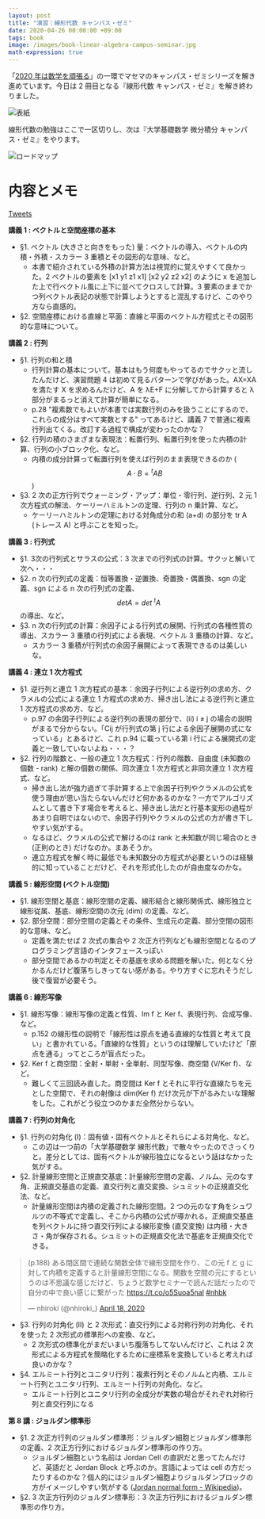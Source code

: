 ```yaml
---
layout: post
title: "演習｜線形代数 キャンパス・ゼミ"
date: 2020-04-26 00:00:00 +09:00
tags: book
image: /images/book-linear-algebra-campus-seminar.jpg
math-expression: true
---
```


「[2020 年は数学を頑張る](/2020/01/14/study-math)」の一環でマセマのキャンパス・ゼミシリーズを解き進めています。今日は 2 冊目となる『線形代数 キャンパス・ゼミ』を解き終わりました。

![表紙](/images/book-linear-algebra-campus-seminar.jpg)

線形代数の勉強はここで一区切りし、次は『大学基礎数学 微分積分 キャンパス・ゼミ』をやります。

![ロードマップ](/images/book-linear-algebra-campus-seminar-roadmap.png)

# 内容とメモ

[Tweets](https://twitter.com/nhiroki_/status/1240928663979229184)

**講義 1 : ベクトルと空間座標の基本**

- §1. ベクトル (大きさと向きをもった) 量：ベクトルの導入、ベクトルの内積・外積・スカラー 3 重積とその図形的な意味、など。
  - 本書で紹介されている外積の計算方法は視覚的に覚えやすくて良かった。2 ベクトルの要素を [x1 y1 z1 x1] [x2 y2 z2 x2] のように x を追加した上で行ベクトル風に上下に並べてクロスして計算。3 要素のままでかつ列ベクトル表記の状態で計算しようとすると混乱するけど、このやり方なら直感的。
- §2. 空間座標における直線と平面：直線と平面のベクトル方程式とその図形的な意味について。

**講義 2 : 行列**

- §1. 行列の和と積
  - 行列計算の基本について。基本はもう何度もやってるのでサクッと流したんだけど、演習問題 4 は初めて見るパターンで学びがあった。AX=XA を満たす X を求めるんだけど、A を λE+F に分解してから計算すると λ 部分がまるっと消えて計算が簡単になる。
  - p.28 "複素数でもよいが本書では実数行列のみを扱うことにするので、これらの成分はすべて実数とする" ってあるけど、講義 7 で普通に複素行列出てくる。改訂する過程で構成が変わったのかな？
- §2. 行列の積のさまざまな表現法：転置行列、転置行列を使った内積の計算、行列の小ブロック化、など。
  - 内積の成分計算って転置行列を使えば行列のまま表現できるのか ($$A \cdot B = {}^{t}AB$$)
- §3. 2 次の正方行列でウォーミング・アップ：単位・零行列、逆行列、2 元 1 次方程式の解法、ケーリーハミルトンの定理、行列の n 乗計算、など。
  - ケーリーハミルトンの定理における対角成分の和 (a+d) の部分を tr A (トレース A) と呼ぶことを知った。

**講義 3 : 行列式**

- §1. 3次の行列式とサラスの公式：3 次までの行列式の計算。サクッと解いて次へ・・・
- §2. n 次の行列式の定義：恒等置換・逆置換、奇置換・偶置換、sgn の定義、sgn による n 次の行列式の定義、$$det A=det{\ }^{t}A$$ の導出、など。
- §3. n 次の行列式の計算：余因子による行列式の展開、行列式の各種性質の導出、スカラー 3 重積の行列式による表現、ベクトル 3 重積の計算、など。
  - スカラー 3 重積が行列式の余因子展開によって表現できるのは美しいな。

**講義 4 : 連立 1 次方程式**

- §1. 逆行列と連立 1 次方程式の基本：余因子行列による逆行列の求め方、クラメルの公式による連立 1 方程式の求め方、掃き出し法による逆行列と連立 1 次方程式の求め方、など。
  - p.97 の余因子行列による逆行列の表現の部分で、(ii) i ≠ j の場合の説明がまるで分からない。「Cij が行列式の第 j 行による余因子展開の式になっている」とあるけど、これ p.94 に載っている第 i 行による展開式の定義と一致していないよね・・・？
- §2. 行列の階数と、一般の連立 1 次方程式：行列の階数、自由度 (未知数の個数 - rank) と解の個数の関係、同次連立 1 次方程式と非同次連立 1 次方程式、など。
  - 掃き出し法が強力過ぎて手計算する上で余因子行列やクラメルの公式を使う理由が思い当たらないんだけど何かあるのかな？一方でアルゴリズムとして書き下す場合を考えると、掃き出し法だと行基本変形の過程があまり自明ではないので、余因子行列やクラメルの公式の方が書き下しやすい気がする。
  - なるほど、クラメルの公式で解けるのは rank と未知数が同じ場合のとき (正則のとき) だけなのか。まあそうか。
  - 連立方程式を解く時に最低でも未知数分の方程式が必要というのは経験的に知っていることだけど、それを形式化したのが自由度なのかな。

**講義 5 : 線形空間 (ベクトル空間)**

- §1. 線形空間と基底：線形空間の定義、線形結合と線形関係式、線形独立と線形従属、基底、線形空間の次元 (dim) の定義、など。
- §2. 部分空間：部分空間の定義とその条件、生成元の定義、部分空間の図形的な意味、など。
  - 定義を満たせば 2 次式の集合や 2 次正方行列なども線形空間となるのプログラミング言語のインタフェースっぽい
  - 部分空間であるかの判定とその基底を求める問題を解いた。何となく分かるんだけど腹落ちしきってない感がある。やり方すぐに忘れそうだし後で復習が必要そう。

**講義 6 : 線形写像**

- §1. 線形写像：線形写像の定義と性質、Im f と Ker f、表現行列、合成写像、など。
  - p.152 の線形性の説明で「線形性は原点を通る直線的な性質と考えて良い」と書かれている。「直線的な性質」というのは理解していたけど「原点を通る」ってところが盲点だった。
- §2. Ker f と商空間：全射・単射・全単射、同型写像、商空間 (V/Ker f)、など。
  - 難しくて三回読み直した。商空間は Ker f とそれに平行な直線たちを元とした空間で、それの射像は dim(Ker f) だけ次元が下がるみたいな理解をした。これがどう役立つのかまだ全然分からない。

**講義 7 : 行列の対角化**

- §1. 行列の対角化 (I)：固有値・固有ベクトルとそれらによる対角化、など。
  - この辺は一つ前の「大学基礎数学 線形代数」で散々やったのでさっくりと。差分としては、固有ベクトルが線形独立になるという話はなかった気がする。
- §2. 計量線形空間と正規直交基底：計量線形空間の定義、ノルム、元のなす角、正規直交基底の定義、直交行列と直交変換、シュミットの正規直交化法、など。
  - 計量線形空間は内積の定義された線形空間。2 つの元のなす角をシュワルツの不等式で定義し、そこから内積の公式が導かれる。正規直交基底を列ベクトルに持つ直交行列による線形変換 (直交変換) は内積・大きさ・角が保存される。シュミットの正規直交化法で基底を正規直交化できる。

<blockquote class="twitter-tweet" data-conversation="none"><p lang="ja" dir="ltr">(p.188) ある閉区間で連続な関数全体で線形空間を作り、この元 f と g に対して内積を定義すると計量線形空間になる。関数を空間の元にするというのは不思議な感じだけど、ちょうど数学セミナーで読んだ話だったので自分の中で良い感じに繋がった <a href="https://t.co/o5Suoa5naI">https://t.co/o5Suoa5naI</a> <a href="https://twitter.com/hashtag/nhbk?src=hash&amp;ref_src=twsrc%5Etfw">#nhbk</a></p>&mdash; nhiroki (@nhiroki_) <a href="https://twitter.com/nhiroki_/status/1251528955456192513?ref_src=twsrc%5Etfw">April 18, 2020</a></blockquote> <script async src="https://platform.twitter.com/widgets.js" charset="utf-8"></script>

- §3. 行列の対角化 (II) と 2 次形式：直交行列による対称行列の対角化、それを使った 2 次形式の標準形への変換、など。
  - 2 次形式の標準化がまだいまいち腹落ちしてないんだけど、これは 2 次形式による方程式を簡略化するために座標系を変換していると考えれば良いのかな？
- §4. エルミート行列とユニタリ行列：複素行列とそのノルムと内積、エルミート行列とユニタリ行列、エルミート行列の対角化、など。
  - エルミート行列とユニタリ行列の全成分が実数の場合がそれぞれ対称行列と直交行列になる

**第 8 講 : ジョルダン標準形**

- §1. 2 次正方行列のジョルダン標準形：ジョルダン細胞とジョルダン標準形の定義、2 次正方行列におけるジョルダン標準形の作り方。
  - ジョルダン細胞という名前は Jordan Cell の直訳だと思ってたんだけど、英語だと Jordan Block と呼ぶのか。言語によっては cell の方だったりするのかな？個人的にはジョルダン細胞よりジョルダンブロックの方がイメージしやすい気がする ([Jordan normal form - Wikipedia](https://en.wikipedia.org/wiki/Jordan_normal_form))。
- §2. 3 次正方行列のジョルダン標準形：3 次正方行列におけるジョルダン標準形の作り方。